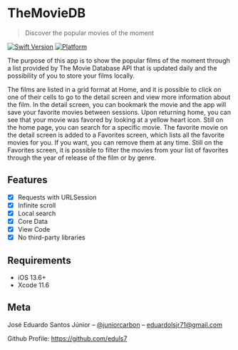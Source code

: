 # TheMovieDB 
 > Discover the popular movies of the moment

[![Swift Version][swift-image]][swift-url]
[![Platform](https://img.shields.io/cocoapods/p/LFAlertController.svg?style=flat)](http://cocoapods.org/pods/LFAlertController)


The purpose of this app is to show the popular films of the moment through a list provided by The Movie Database API that is updated daily and the possibility of you to store your films locally.

The films are listed in a grid format at Home, and it is possible to click on one of their cells to go to the detail screen and view more information about the film. In the detail screen, you can bookmark the movie and the app will save your favorite movies between sessions. Upon returning home, you can see that your movie was favored by looking at a yellow heart icon. Still on the home page, you can search for a specific movie. The favorite movie on the detail screen is added to a Favorites screen, which lists all the favorite movies for you. If you want, you can remove them at any time. Still on the Favorites screen, it is possible to filter the movies from your list of favorites through the year of release of the film or by genre.


## Features

- [x] Requests with URLSession
- [x] Infinite scroll
- [x] Local search
- [x] Core Data
- [x] View Code
- [x] No third-party libraries

## Requirements

- iOS 13.6+
- Xcode 11.6



## Meta

José Eduardo Santos Júnior – [@juniorcarbon](https://twitter.com/juniorcarbon) – eduardolsjr71@gmail.com

Github Profile: https://github.com/eduls7


[swift-image]:https://img.shields.io/badge/swift-5.0-orange.svg
[swift-url]: https://swift.org/